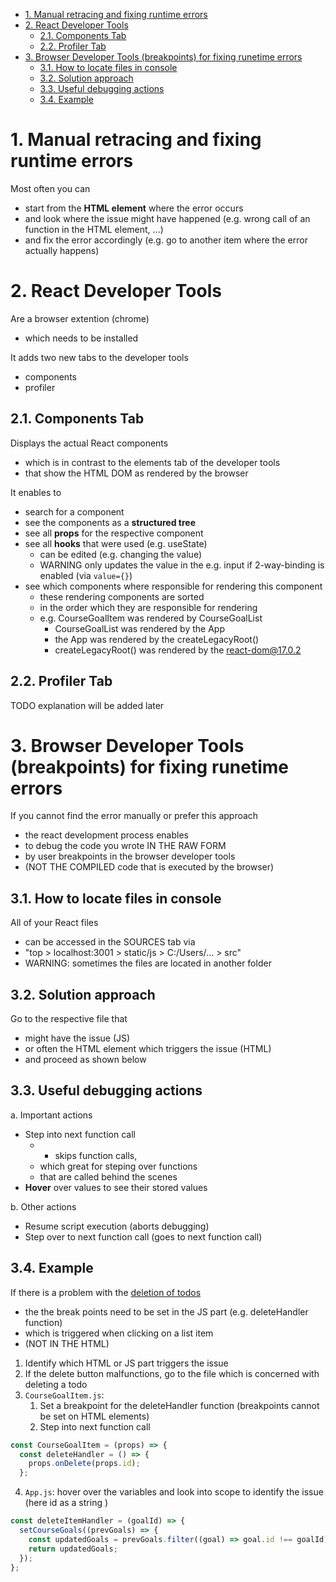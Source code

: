 - [1. Manual retracing and fixing runtime errors](#1-manual-retracing-and-fixing-runtime-errors)
- [2. React Developer Tools](#2-react-developer-tools)
  - [2.1. Components Tab](#21-components-tab)
  - [2.2. Profiler Tab](#22-profiler-tab)
- [3. Browser Developer Tools (breakpoints) for fixing runetime errors](#3-browser-developer-tools-breakpoints-for-fixing-runetime-errors)
  - [3.1. How to locate files in console](#31-how-to-locate-files-in-console)
  - [3.2. Solution approach](#32-solution-approach)
  - [3.3. Useful debugging actions](#33-useful-debugging-actions)
  - [3.4. Example](#34-example)

# 1. Manual retracing and fixing runtime errors

Most often you can

- start from the **HTML element** where the error occurs
- and look where the issue might have happened (e.g. wrong call of an function in the HTML element, ...)
- and fix the error accordingly (e.g. go to another item where the error actually happens)

# 2. React Developer Tools

Are a browser extention (chrome)

- which needs to be installed

It adds two new tabs to the developer tools

- components
- profiler

## 2.1. Components Tab

Displays the actual React components

- which is in contrast to the elements tab of the developer tools
- that show the HTML DOM as rendered by the browser

It enables to

- search for a component
- see the components as a **structured tree**
- see all **props** for the respective component
- see all **hooks** that were used (e.g. useState)
  - can be edited (e.g. changing the value)
  - WARNING only updates the value in the e.g. input if 2-way-binding is enabled (via `value={}`)
- see which components where responsible for rendering this component
  - these rendering components are sorted
  - in the order which they are responsible for rendering
  - e.g. CourseGoalItem was rendered by CourseGoalList
    - CourseGoalList was rendered by the App
    - the App was rendered by the createLegacyRoot()
    - createLegacyRoot() was rendered by the react-dom@17.0.2

## 2.2. Profiler Tab

TODO explanation will be added later

# 3. Browser Developer Tools (breakpoints) for fixing runetime errors

If you cannot find the error manually or prefer this approach

- the react development process enables
- to debug the code you wrote IN THE RAW FORM
- by user breakpoints in the browser developer tools
- (NOT THE COMPILED code that is executed by the browser)

## 3.1. How to locate files in console

All of your React files

- can be accessed in the SOURCES tab via
- "top > localhost:3001 > static/js > C:/Users/... > src"
- WARNING: sometimes the files are located in another folder

## 3.2. Solution approach

Go to the respective file that

- might have the issue (JS)
- or often the HTML element which triggers the issue (HTML)
- and proceed as shown below

## 3.3. Useful debugging actions

a. Important actions

- Step into next function call
  - - skips function calls,
  - which great for steping over functions
  - that are called behind the scenes
- **Hover** over values to see their stored values

b. Other actions

- Resume script execution (aborts debugging)
- Step over to next function call (goes to next function call)

## 3.4. Example

If there is a problem with the [deletion of todos](../app_tasks-manager/src/components/CourseGoals/CourseGoalItem/CourseGoalItem.ts)

- the the break points need to be set in the JS part (e.g. deleteHandler function)
- which is triggered when clicking on a list item
- (NOT IN THE HTML)

1. Identify which HTML or JS part triggers the issue
2. If the delete button malfunctions, go to the file which is concerned with deleting a todo
3. `CourseGoalItem.js`:
   1. Set a breakpoint for the deleteHandler function (breakpoints cannot be set on HTML elements)
   2. Step into next function call

```javascript
const CourseGoalItem = (props) => {
  const deleteHandler = () => {
    props.onDelete(props.id);
  };
```

4. `App.js`: hover over the variables and look into scope to identify the issue (here id as a string )

```javascript
const deleteItemHandler = (goalId) => {
  setCourseGoals((prevGoals) => {
    const updatedGoals = prevGoals.filter((goal) => goal.id !== goalId);
    return updatedGoals;
  });
};
```
